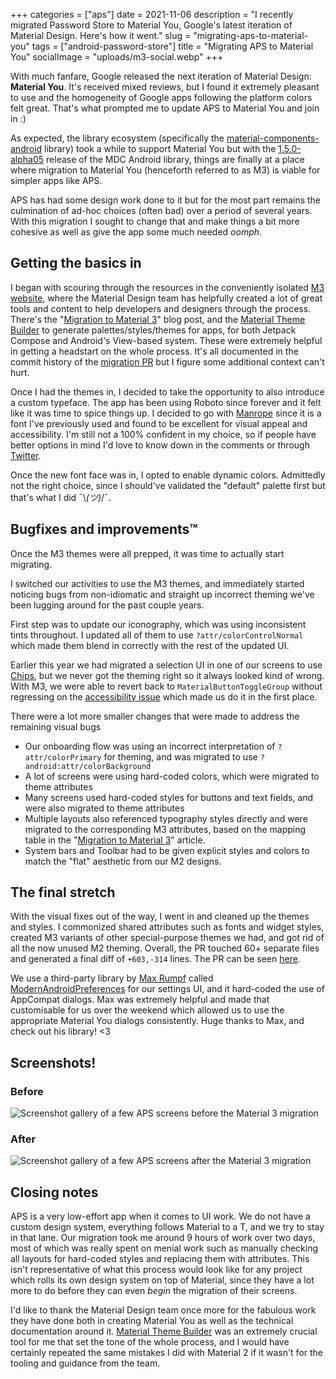 +++
categories = ["aps"]
date = 2021-11-06
description = "I recently migrated Password Store to Material You, Google's latest iteration of Material Design. Here's how it went."
slug = "migrating-aps-to-material-you"
tags = ["android-password-store"]
title = "Migrating APS to Material You"
socialImage = "uploads/m3-social.webp"
+++

With much fanfare, Google released the next iteration of Material Design: **Material You**. It's received mixed reviews, but I found it extremely pleasant to use and the homogeneity of Google apps following the platform colors felt great. That's what prompted me to update APS to Material You and join in :)

As expected, the library ecosystem (specifically the [material-components-android] library) took a while to support Material You but with the [1.5.0-alpha05] release of the MDC Android library, things are finally at a place where migration to Material You (henceforth referred to as M3) is viable for simpler apps like APS.

APS has had some design work done to it but for the most part remains the culmination of ad-hoc choices (often bad) over a period of several years. With this migration I sought to change that and make things a bit more cohesive as well as give the app some much needed _oomph_.

## Getting the basics in

I began with scouring through the resources in the conveniently isolated [M3 website], where the Material Design team has helpfully created a lot of great tools and content to help developers and designers through the process. There's the "[Migration to Material 3]" blog post, and the [Material Theme Builder] to generate palettes/styles/themes for apps, for both Jetpack Compose and Android's View-based system. These were extremely helpful in getting a headstart on the whole process. It's all documented in the commit history of the [migration PR] but I figure some additional context can't hurt.

Once I had the themes in, I decided to take the opportunity to also introduce a custom typeface. The app has been using Roboto since forever and it felt like it was time to spice things up. I decided to go with [Manrope] since it is a font I've previously used and found to be excellent for visual appeal and accessibility. I'm still not a 100% confident in my choice, so if people have better options in mind I'd love to know down in the comments or through [Twitter].

Once the new font face was in, I opted to enable dynamic colors. Admittedly not the right choice, since I should've validated the "default" palette first but that's what I did ¯\\_(ツ)_/¯.

## Bugfixes and improvements™️

Once the M3 themes were all prepped, it was time to actually start migrating.

I switched our activities to use the M3 themes, and immediately started noticing bugs from non-idiomatic and straight up incorrect theming we've been lugging around for the past couple years.

First step was to update our iconography, which was using inconsistent tints throughout. I updated all of them to use `?attr/colorControlNormal` which made them blend in correctly with the rest of the updated UI.

Earlier this year we had migrated a selection UI in one of our screens to use [Chips], but we never got the theming right so it always looked kind of wrong. With M3, we were able to revert back to `MaterialButtonToggleGroup` without regressing on the [accessibility issue] which made us do it in the first place.

There were a lot more smaller changes that were made to address the remaining visual bugs

-   Our onboarding flow was using an incorrect interpretation of `?attr/colorPrimary` for theming, and was migrated to use `?android:attr/colorBackground`
-   A lot of screens were using hard-coded colors, which were migrated to theme attributes
-   Many screens used hard-coded styles for buttons and text fields, and were also migrated to theme attributes
-   Multiple layouts also referenced typography styles directly and were migrated to the corresponding M3 attributes, based on the mapping table in the "[Migration to Material 3]" article.
-   System bars and Toolbar had to be given explicit styles and colors to match the "flat" aesthetic from our M2 designs.

## The final stretch

With the visual fixes out of the way, I went in and cleaned up the themes and styles. I commonized shared attributes such as fonts and widget styles, created M3 variants of other special-purpose themes we had, and got rid of all the now unused M2 theming. Overall, the PR touched 60+ separate files and generated a final diff of `+603,-314` lines. The PR can be seen [here](https://msfjarvis.dev/aps/pr/1532).

We use a third-party library by [Max Rumpf] called [ModernAndroidPreferences] for our settings UI, and it hard-coded the use of AppCompat dialogs. Max was extremely helpful and made that customisable for us over the weekend which allowed us to use the appropriate Material You dialogs consistently. Huge thanks to Max, and check out his library! <3

## Screenshots!

### Before

![Screenshot gallery of a few APS screens before the Material 3 migration](/uploads/aps_m2_gallery.webp)

### After

![Screenshot gallery of a few APS screens after the Material 3 migration](/uploads/aps_m3_gallery.webp)

## Closing notes

APS is a very low-effort app when it comes to UI work. We do not have a custom design system, everything follows Material to a T, and we try to stay in that lane. Our migration took me around 9 hours of work over two days, most of which was really spent on menial work such as manually checking all layouts for hard-coded styles and replacing them with attributes. This isn't representative of what this process would look like for any project which rolls its own design system on top of Material, since they have a lot more to do before they can even _begin_ the migration of their screens.

I'd like to thank the Material Design team once more for the fabulous work they have done both in creating Material You as well as the technical documentation around it. [Material Theme Builder] was an extremely crucial tool for me that set the tone of the whole process, and I would have certainly repeated the same mistakes I did with Material 2 if it wasn't for the tooling and guidance from the team.

[material-components-android]: https://github.com/material-components/material-components-android
[1.5.0-alpha05]: https://github.com/material-components/material-components-android/releases/tag/1.5.0-alpha05
[m3 website]: https://m3.material.io
[migration to material 3]: https://material.io/blog/migrating-material-3
[material theme builder]: https://material.io/blog/material-theme-builder
[migration pr]: https://github.com/android-password-store/Android-Password-Store/pull/1532/commits
[manrope]: https://fonts.google.com/specimen/Manrope#about
[twitter]: https://twitter.com/msfjarvis
[chips]: https://material.io/components/chips
[accessibility issue]: https://github.com/android-password-store/Android-Password-Store/issues/1261
[max rumpf]: https://github.com/maxr1998
[modernandroidpreferences]: https://github.com/Maxr1998/ModernAndroidPreferences
